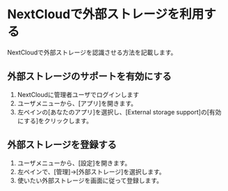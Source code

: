 # NextCloudで外部ストレージを利用する

NextCloudで外部ストレージを認識させる方法を記載します。

## 外部ストレージのサポートを有効にする

1. NextCloudに管理者ユーザでログインします
1. ユーザメニューから、[アプリ]を開きます。
1. 左ペインの[あなたのアプリ]を選択し、[External storage support]の[有効にする]をクリックします。

## 外部ストレージを登録する

1. ユーザメニューから、[設定]を開きます。
1. 左ペインで、[管理]->[外部ストレージ]を選択します。
1. 使いたい外部ストレージを画面に従って登録します。
